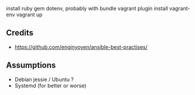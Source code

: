 install ruby gem dotenv, probably with bundle
vagrant plugin install vagrant-env
<fill in env variables>
vagrant up


## Credits

- https://github.com/enginyoyen/ansible-best-practises/

## Assumptions
- Debian jessie / Ubuntu ?
- Systemd (for better or worse)
